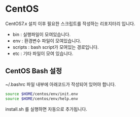 # CentOS

CentOS7.x 설치 이후 필요한 스크립트를 작성하는 리포지터리 입니다.

- bin : 실행파일이 모여있습니다.
- env : 환경변수 파일이 모여있습니다.
- scripts : bash script가 모여있는 경로입니다.
- etc : 기타 파일이 모여 있습니다.

## CentOS Bash 설정
~/.bashrc 파일 내부에 아래코드가 작성되어 있어야 합니다.
```bash
source $HOME/centos/env/init.env
source $HOME/centos/env/help.env
```
install.sh 를 실행하면 자동으로 추가됩니다.

